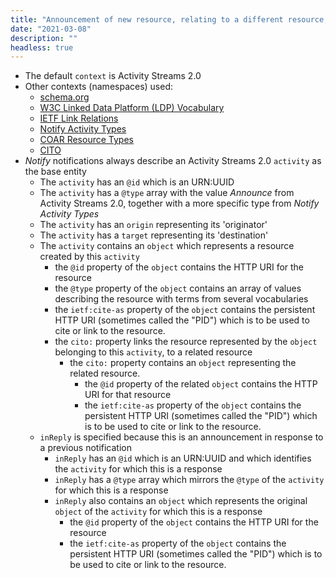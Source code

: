 ```yaml
---
title: "Announcement of new resource, relating to a different resource, in response to a previously made offer"
date: "2021-03-08"
description: ""
headless: true
---
```


* The default `context` is Activity Streams 2.0
* Other contexts (namespaces) used:
    * [schema.org](https://schema.org)
    * [W3C Linked Data Platform (LDP) Vocabulary](https://www.w3.org/ns/ldp#)
    * [IETF Link Relations](http://www.iana.org/assignments/relation/)
    * [Notify Activity Types](http://purl.org/coar/notify_activity_type/)
    * [COAR Resource Types](http://purl.org/coar/resource_type)
    * [CITO](http://purl.org/spar/cito/)
* _Notify_ notifications always describe an Activity Streams 2.0 `activity` as the base entity
    * The `activity` has an `@id` which is an URN:UUID
    * The `activity` has a `@type` array with the value *Announce* from Activity Streams 2.0, together with a more specific type from *Notify Activity Types*
    * The `activity` has an `origin` representing its 'originator'
    * The `activity` has a `target` representing its 'destination'
    * The `activity` contains an `object` which represents a resource created by this `activity`
        * the `@id` property of the `object` contains the HTTP URI for the resource
        * the `@type` property of the `object` contains an array of values describing the resource with terms from several vocabularies
        * the `ietf:cite-as` property of the `object` contains the persistent HTTP URI (sometimes called the "PID") which is to be used to cite or link to the resource.
        * the `cito:` property links the resource represented by the `object` belonging to this `activity`, to a related resource
            * the `cito:` property contains an `object` representing the related resource.
                * the `@id` property of the related `object` contains the HTTP URI for that resource
                * the `ietf:cite-as` property of the `object` contains the persistent HTTP URI (sometimes called the "PID") which is to be used to cite or link to the resource.
    * `inReply` is specified because this is an announcement in response to a previous notification
        * `inReply` has an `@id` which is an URN:UUID and which identifies the `activity` for which this is a response
        * `inReply` has a `@type` array which mirrors the `@type` of the `activity` for which this is a response
        * `inReply` also contains an `object` which represents the original `object` of the `activity` for which this is a response
            * the `@id` property of the `object` contains the HTTP URI for the resource
            * the `ietf:cite-as` property of the `object` contains the persistent HTTP URI (sometimes called the "PID") which is to be used to cite or link to the resource.
